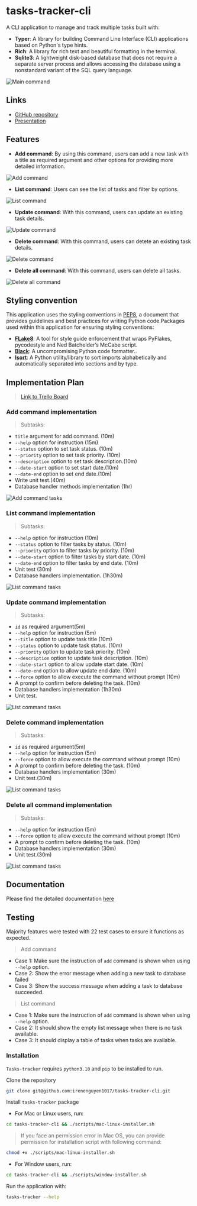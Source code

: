 tasks-tracker-cli
=================

A CLI application to manage and track multiple tasks built with:

- **Typer**: A library for building Command Line Interface (CLI) applications based on Python's type hints.
- **Rich**: A library for rich text and beautiful formatting in the terminal.
- **Sqlite3**: A lightweight disk-based database that does not require a separate server process and allows accessing the database using a nonstandard variant of the SQL query language.

![Main command](./docs/assets/main_cli.png)

## Links

- [GitHub repository](https://github.com/irenenguyen1017/tasks-tracker-cli)
- [Presentation]('')

## Features

- **Add command**: By using this command, users can add a new task with a title as required argument and other options for providing more detailed information.

![Add command](./docs/assets/add_command.png)

- **List command**: Users can see the list of tasks and filter by options.

![List command](./docs/assets/list_command.png)

- **Update command**: With this command, users can update an existing task details.

![Update command](./docs/assets/update_command.png)

- **Delete command**: With this command, users can detete an existing task details.

![Delete command](./docs/assets/delete_command.png)

- **Delete all command**: With this command, users can delete all tasks.

![Delete all command](./docs/assets/delete_all_command.png)

## Styling convention

This application uses the styling conventions in [PEP8](https://peps.python.org/pep-0008/), a document that provides guidelines and best practices for writing Python code.Packages used within this application for ensuring styling conventions:

- [**FLake8**](https://flake8.pycqa.org/en/latest/): A tool for style guide enforcement that wraps PyFlakes, pycodestyle and Ned Batchelder’s McCabe script.
- [**Black**](https://black.readthedocs.io/en/stable/): A uncompromising Python code formatter..
- [**Isort**](https://pycqa.github.io/isort/): A Python utility/library to sort imports alphabetically and automatically separated into sections and by type.

## Implementation Plan

> [Link to Trello Board](https://trello.com/invite/b/QtqaaVDA/cfb6c6d5734faa38f05a6bbf9f428278/tasks-tracker-cli)

### Add command implementation

> Subtasks:

- `title` argument for add command. (10m)
- `--help` option for instruction (15m)
- `--status` option to set task status. (10m)
- `--priority` option to set task priority. (10m)
- `--description` option to set task description.(10m)
- `--date-start` option to set start date.(10m)
- `--date-end` option to set end date.(10m)
- Write unit test.(40m)
- Database handler methods implementation (1hr)

![Add command tasks](./docs/assets/add_command_plan.png)

### List command implementation

> Subtasks:

- `--help` option for instruction (10m)
- `--status` option to filter tasks by status. (10m)
- `--priority` option to filter tasks by priority. (10m)
- `--date-start` option to filter tasks by start date. (10m)
- `--date-end` option to filter tasks by end date. (10m)
- Unit test (30m)
- Database handlers implementation. (1h30m)

![List command tasks](./docs/assets/list_command_plan.png)

### Update command implementation

> Subtasks:

- `id` as required argument(5m)
- `--help` option for instruction (5m)
- `--title` option to update task title (10m)
- `--status` option to update task status. (10m)
- `--priority` option to update task priority. (10m)
- `--description` option to update task description. (10m)
- `--date-start` option to allow update start date. (10m)
- `--date-end` option to allow update end date. (10m)
- `--force` option to allow execute the command without prompt (10m)
- A prompt to confirm before deleting the task. (10m)
- Database handlers implementation (1h30m)
- Unit test.

![List command tasks](./docs/assets/update_command_plan.png)

### Delete command implementation

> Subtasks:

- `id` as required argument(5m)
- `--help` option for instruction (5m)
- `--force` option to allow execute the command without prompt (10m)
- A prompt to confirm before deleting the task. (10m)
- Database handlers implementation (30m)
- Unit test.(30m)

![List command tasks](./docs/assets/delete_command_plan.png)

### Delete all command implementation

> Subtasks:

- `--help` option for instruction (5m)
- `--force` option to allow execute the command without prompt (10m)
- A prompt to confirm before deleting the task. (10m)
- Database handlers implementation (30m)
- Unit test.(30m)

![List command tasks](./docs/assets/delete_all_command_plan.png)

## Documentation

Please find the detailed documentation [here](./docs/instruction.md)

## Testing

Majority features were tested with 22 test cases to ensure it functions as expected.

> Add command

- Case 1: Make sure the instruction of `add` command is shown when using `--help` option.
- Case 2: Show the error message when adding a new task to database failed
- Case 3: Show the success message when adding a task to database succeeded.

> List command

- Case 1: Make sure the instruction of `add` command is shown when using `--help` option.
- Case 2: It should show the empty list message when there is no task available.
- Case 3: It should display a table of tasks when tasks are available.

### Installation

`Tasks-tracker` requires `python3.10` and `pip` to be installed to run.

Clone the repository

```bash
git clone git@github.com:irenenguyen1017/tasks-tracker-cli.git
```

Install `tasks-tracker` package

- For Mac or Linux users, run:

```bash
cd tasks-tracker-cli && ./scripts/mac-linux-installer.sh
```

> If you face an permission error in Mac OS, you can provide permission for installation script with following command:

```bash
chmod +x ./scripts/mac-linux-installer.sh
```

- For Window users, run:

```bash
cd tasks-tracker-cli && ./scripts/window-installer.sh
```

Run the application with:

```bash
tasks-tracker --help
```
